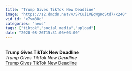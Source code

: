```yaml
---
title: "Trump Gives TikTok New Deadline"
image: "https://s2.dmcdn.net/v/SPCui1VEqWgKoStd7/x240"
vid_id: "x7vm88c"
categories: "news"
tags: ["tiktok","social media","upload"]
date: "2020-08-26T15:31:06+03:00"
---
```

<br><b>Trump Gives TikTok New Deadline</b><br> <i>Trump Gives TikTok New Deadline</i><br> <u>Trump Gives TikTok New Deadline</u>
